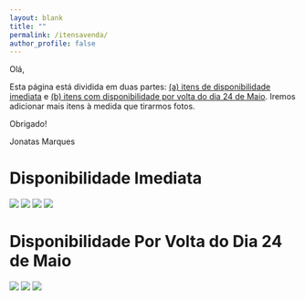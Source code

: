 ```yaml
---
layout: blank
title: ""
permalink: /itensavenda/
author_profile: false
---
```


Olá,

Esta página está dividida em duas partes: [(a) itens de disponibilidade imediata](#disponibilidade-imediata) e [(b) itens com disponibilidade por volta do dia 24 de Maio](#disponibilidade-por-volta-do-dia-24-de-maio). Iremos adicionar mais itens à medida que tirarmos fotos.

Obrigado!

Jonatas Marques

# Disponibilidade Imediata

![](../images/its/001.jpeg)
![](../images/its/005.jpeg)
![](../images/its/007.jpeg)
![](../images/its/008.jpeg)


# Disponibilidade Por Volta do Dia 24 de Maio

![](../images/its/006.jpeg)
![](../images/its/013.jpeg)
![](../images/its/016.jpeg)
